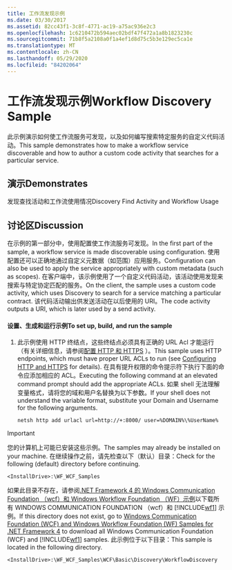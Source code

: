 ```yaml
---
title: 工作流发现示例
ms.date: 03/30/2017
ms.assetid: 82cc43f1-3c8f-4771-ac19-a75ac936e2c3
ms.openlocfilehash: 1c6210472b594aec02bdf47f472a1a8b1823230c
ms.sourcegitcommit: 71b8f5a2108a0f1a4ef1d8d75c5b3e129ec5ca1e
ms.translationtype: MT
ms.contentlocale: zh-CN
ms.lasthandoff: 05/29/2020
ms.locfileid: "84202064"
---
```

# <a name="workflow-discovery-sample"></a><span data-ttu-id="6ac5d-102">工作流发现示例</span><span class="sxs-lookup"><span data-stu-id="6ac5d-102">Workflow Discovery Sample</span></span>
<span data-ttu-id="6ac5d-103">此示例演示如何使工作流服务可发现，以及如何编写搜索特定服务的自定义代码活动。</span><span class="sxs-lookup"><span data-stu-id="6ac5d-103">This sample demonstrates how to make a workflow service discoverable and how to author a custom code activity that searches for a particular service.</span></span>  
  
## <a name="demonstrates"></a><span data-ttu-id="6ac5d-104">演示</span><span class="sxs-lookup"><span data-stu-id="6ac5d-104">Demonstrates</span></span>  
 <span data-ttu-id="6ac5d-105">发现查找活动和工作流使用情况</span><span class="sxs-lookup"><span data-stu-id="6ac5d-105">Discovery Find Activity and Workflow Usage</span></span>  
  
## <a name="discussion"></a><span data-ttu-id="6ac5d-106">讨论区</span><span class="sxs-lookup"><span data-stu-id="6ac5d-106">Discussion</span></span>  
 <span data-ttu-id="6ac5d-107">在示例的第一部分中，使用配置使工作流服务可发现。</span><span class="sxs-lookup"><span data-stu-id="6ac5d-107">In the first part of the sample, a workflow service is made discoverable using configuration.</span></span> <span data-ttu-id="6ac5d-108">使用配置还可以正确地通过自定义元数据（如范围）应用服务。</span><span class="sxs-lookup"><span data-stu-id="6ac5d-108">Configuration can also be used to apply the service appropriately with custom metadata (such as scopes).</span></span> <span data-ttu-id="6ac5d-109">在客户端中，该示例使用了一个自定义代码活动，该活动使用发现来搜索与特定协定匹配的服务。</span><span class="sxs-lookup"><span data-stu-id="6ac5d-109">On the client, the sample uses a custom code activity, which uses Discovery to search for a service matching a particular contract.</span></span> <span data-ttu-id="6ac5d-110">该代码活动输出供发送活动在以后使用的 URI。</span><span class="sxs-lookup"><span data-stu-id="6ac5d-110">The code activity outputs a URI, which is later used by a send activity.</span></span>  
  
#### <a name="to-set-up-build-and-run-the-sample"></a><span data-ttu-id="6ac5d-111">设置、生成和运行示例</span><span class="sxs-lookup"><span data-stu-id="6ac5d-111">To set up, build, and run the sample</span></span>  
  
1. <span data-ttu-id="6ac5d-112">此示例使用 HTTP 终结点，这些终结点必须具有正确的 URL Acl 才能运行（有关详细信息，请参阅[配置 HTTP 和 HTTPS](../feature-details/configuring-http-and-https.md) ）。</span><span class="sxs-lookup"><span data-stu-id="6ac5d-112">This sample uses HTTP endpoints, which must have proper URL ACLs to run (see [Configuring HTTP and HTTPS](../feature-details/configuring-http-and-https.md) for details).</span></span> <span data-ttu-id="6ac5d-113">在具有提升权限的命令提示符下执行下面的命令应添加相应的 ACL。</span><span class="sxs-lookup"><span data-stu-id="6ac5d-113">Executing the following command at an elevated command prompt should add the appropriate ACLs.</span></span> <span data-ttu-id="6ac5d-114">如果 shell 无法理解变量格式，请将您的域和用户名替换为以下参数。</span><span class="sxs-lookup"><span data-stu-id="6ac5d-114">If your shell does not understand the variable format, substitute your Domain and Username for the following arguments.</span></span>  
  
    `netsh http add urlacl url=http://+:8000/ user=%DOMAIN%\%UserName%`
  
> [!IMPORTANT]
> <span data-ttu-id="6ac5d-115">您的计算机上可能已安装这些示例。</span><span class="sxs-lookup"><span data-stu-id="6ac5d-115">The samples may already be installed on your machine.</span></span> <span data-ttu-id="6ac5d-116">在继续操作之前，请先检查以下（默认）目录：</span><span class="sxs-lookup"><span data-stu-id="6ac5d-116">Check for the following (default) directory before continuing.</span></span>  
>
> `<InstallDrive>:\WF_WCF_Samples`  
>
> <span data-ttu-id="6ac5d-117">如果此目录不存在，请参阅[.NET Framework 4 的 Windows Communication Foundation （wcf）和 Windows Workflow Foundation （WF）示例](https://www.microsoft.com/download/details.aspx?id=21459)以下载所有 WINDOWS COMMUNICATION FOUNDATION （wcf）和 [!INCLUDE[wf1](../../../../includes/wf1-md.md)] 示例。</span><span class="sxs-lookup"><span data-stu-id="6ac5d-117">If this directory does not exist, go to [Windows Communication Foundation (WCF) and Windows Workflow Foundation (WF) Samples for .NET Framework 4](https://www.microsoft.com/download/details.aspx?id=21459) to download all Windows Communication Foundation (WCF) and [!INCLUDE[wf1](../../../../includes/wf1-md.md)] samples.</span></span> <span data-ttu-id="6ac5d-118">此示例位于以下目录：</span><span class="sxs-lookup"><span data-stu-id="6ac5d-118">This sample is located in the following directory.</span></span>  
>
> `<InstallDrive>:\WF_WCF_Samples\WCF\Basic\Discovery\WorkflowDiscovery`
